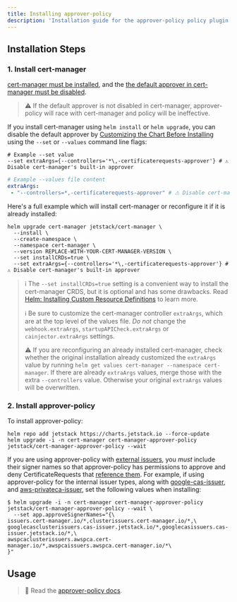 ```yaml
---
title: Installing approver-policy
description: 'Installation guide for the approver-policy policy plugin for cert-manager'
---
```


## Installation Steps

### 1. Install cert-manager

[cert-manager must be installed](../../../installation/README.md), and
the [the default approver in cert-manager must be disabled](../../../usage/certificaterequest.md#approver-controller).

> ⚠️ If the default approver is not disabled in cert-manager, approver-policy will
> race with cert-manager and policy will be ineffective.

If you install cert-manager using `helm install` or `helm upgrade`,
you can disable the default approver by [Customizing the Chart Before Installing](https://helm.sh/docs/intro/using_helm/#customizing-the-chart-before-installing) using the `--set` or `--values` command line flags:

```
# Example --set value
--set extraArgs={--controllers='*\,-certificaterequests-approver'} # ⚠ Disable cert-manager's built-in approver
```

```yaml
# Example --values file content
extraArgs:
 - "--controllers=*,-certificaterequests-approver" # ⚠ Disable cert-manager's built-in approver
```

Here's a full example which will install cert-manager or reconfigure it if it is already installed:

```terminal
helm upgrade cert-manager jetstack/cert-manager \
  --install \
  --create-namespace \
  --namespace cert-manager \
  --version REPLACE-WITH-YOUR-CERT-MANAGER-VERSION \
  --set installCRDs=true \
  --set extraArgs={--controllers='*\,-certificaterequests-approver'} # ⚠ Disable cert-manager's built-in approver
```

> ℹ️ The `--set installCRDs=true` setting is a convenient way to install the
> cert-manager CRDS, but it is optional and has some drawbacks.
> Read [Helm: Installing Custom Resource Definitions](https://deploy-preview-1216--cert-manager-website.netlify.app/docs/installation/helm/#3-install-customresourcedefinitions) to learn more.
>
> ℹ️ Be sure to customize the cert-manager controller `extraArgs`,
> which are at the top level of the values file.
> *Do not* change the `webhook.extraArgs`, `startupAPICheck.extraArgs` or `cainjector.extraArgs` settings.
>
> ⚠️ If you are reconfiguring an already installed cert-manager,
> check whether the original installation already customized the `extraArgs` value
> by running `helm get values cert-manager --namespace cert-manager`.
> If there are already `extraArgs` values, merge those with the extra `--controllers` value.
> Otherwise your original `extraArgs` values will be overwritten.

### 2. Install approver-policy

To install approver-policy:

```terminal
helm repo add jetstack https://charts.jetstack.io --force-update
helm upgrade -i -n cert-manager cert-manager-approver-policy jetstack/cert-manager-approver-policy --wait
```

If you are using approver-policy with [external
issuers](../../../configuration/issuers.md), you _must_
include their signer names so that approver-policy has permissions to approve
and deny CertificateRequests that
[reference them](../../../usage/certificaterequest.md#rbac-syntax).
For example, if using approver-policy for the internal issuer types, along with
[google-cas-issuer](https://github.com/jetstack/google-cas-issuer), and
[aws-privateca-issuer](https://github.com/cert-manager/aws-privateca-issuer),
set the following values when installing:

```terminal
$ helm upgrade -i -n cert-manager cert-manager-approver-policy jetstack/cert-manager-approver-policy --wait \
  --set app.approveSignerNames="{\
issuers.cert-manager.io/*,clusterissuers.cert-manager.io/*,\
googlecasclusterissuers.cas-issuer.jetstack.io/*,googlecasissuers.cas-issuer.jetstack.io/*,\
awspcaclusterissuers.awspca.cert-manager.io/*,awspcaissuers.awspca.cert-manager.io/*\
}"
```

## Usage

> 📖 Read the [approver-policy docs](./README.md).
